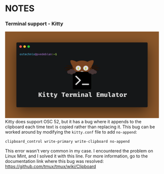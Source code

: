 # NOTES 

### Terminal support - Kitty
![kato](https://github.com/kato420/katolinuxdotfiles/blob/main/.config/img/Kitty-Terminal-Emulator.png)
Kitty does support OSC 52, but it has a bug where it appends to the clipboard each time text is copied rather than replacing it. This bug can be worked around by modifying the `kitty.conf` file to add `no-append`:
```sh
clipboard_control write-primary write-clipboard no-append
```
This error wasn't very common in my case. I encountered the problem on Linux Mint, and I solved it with this line.
For more information, go to the documentation link where this bug was resolved: https://github.com/tmux/tmux/wiki/Clipboard

